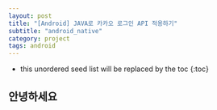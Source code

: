```yaml
---
layout: post
title: "[Android] JAVA로 카카오 로그인 API 적용하기"
subtitle: "android_native"
category: project
tags: android
---
```


<!--more-->

* this unordered seed list will be replaced by the toc
{:toc}
## 안녕하세요